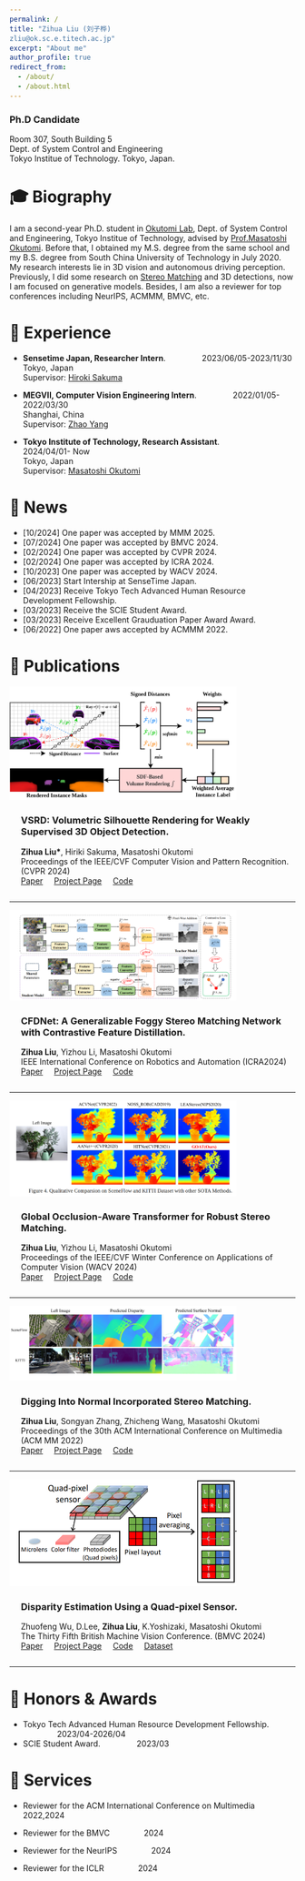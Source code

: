 ```yaml
---
permalink: /
title: "Zihua Liu (刘子桦) 
zliu@ok.sc.e.titech.ac.jp"
excerpt: "About me"
author_profile: true
redirect_from: 
  - /about/
  - /about.html
---
```


### Ph.D Candidate
Room 307, South Building 5  
Dept. of System Control and Engineering  
Tokyo Institue of Technology.
Tokyo, Japan.


🎓 Biography
======
I am a second-year Ph.D. student in [Okutomi Lab](http://www.ok.sc.e.titech.ac.jp/), Dept. of System Control and Engineering, Tokyo Institue of Technology, advised by [Prof.Masatoshi Okutomi](http://www.ok.sc.e.titech.ac.jp/mem/mxo/okutomi.html). Before that, I obtained my M.S. degree from the same school and my B.S. degree from South China University of Technology in July 2020.   
My research interests lie in 3D vision and autonomous driving perception. Previously, I did some research on [Stereo Matching](http://www.ok.sc.e.titech.ac.jp/res/DeepSM/main.html) and 3D detections, now I am focused on generative models. Besides, I am also a reviewer for top conferences including NeurIPS, ACMMM, BMVC, etc.


💼 Experience
======
*  **Sensetime Japan, Researcher Intern**.  &emsp;&emsp;&emsp;&emsp; 2023/06/05-2023/11/30          
   Tokyo, Japan  
   Supervisor: [Hiroki Sakuma](https://www.linkedin.com/in/hiroki-sakuma-9a20a4255/?originalSubdomain=jp)  

*  **MEGVII, Computer Vision Engineering Intern**.  &emsp;&emsp;&emsp;&emsp; 2022/01/05-2022/03/30  
   Shanghai, China  
   Supervisor: [Zhao Yang]() 

*  **Tokyo Institute of Technology, Research Assistant**.  &emsp;&emsp;&emsp;&emsp; 2024/04/01- Now  
   Tokyo, Japan  
   Supervisor: [Masatoshi Okutomi]() 


🔔 News
======
* [10/2024] One paper was accepted by MMM 2025.
* [07/2024] One paper was accepted by BMVC 2024.
* [02/2024] One paper was accepted by CVPR 2024.
* [02/2024] One paper was accepted by ICRA 2024.
* [10/2023] One paper was accepted by WACV 2024. 
* [06/2023] Start Intership at SenseTime Japan.
* [04/2023] Receive Tokyo Tech Advanced Human Resource Development Fellowship.
* [03/2023] Receive the SCIE Student Award. 
* [03/2023] Receive Excellent Grauduation Paper Award Award.
* [06/2022] One paper aws accepted by ACMMM 2022.


📝  Publications 
======
<div style="display: flex; flex-wrap: wrap; align-items: center;">
    <div style="flex: 1 1 300px;">
        <img src="../images/vsrd_cvpr24.jpg" alt="CVPR 2024" style="width: 100%; max-width: 400px;"/>
    </div>
    <div style="flex: 1 1 300px; margin-left: 20px;">
        <h3>VSRD: Volumetric Silhouette Rendering for Weakly Supervised 3D Object Detection. </h3>
        <p><b>Zihua Liu*</b>, Hiriki Sakuma, Masatoshi Okutomi<br>  Proceedings of the IEEE/CVF Computer Vision and Pattern Recognition. (CVPR 2024)  <br> <a href="https://arxiv.org/abs/2404.00149">Paper</a>  &nbsp; &nbsp;   <a href="http://www.ok.sc.e.titech.ac.jp/res/VSRD/">Project Page</a> &nbsp; &nbsp; <a href="https://github.com/skmhrk1209/VSRD">Code</a>
        </p>
    </div>
</div>

---

<div style="display: flex; flex-wrap: wrap; align-items: center;">
    <div style="flex: 1 1 300px;">
        <img src="../images/icra2024.png" alt="ICRA 2024" style="width: 100%; max-width: 400px;"/>
    </div>
    <div style="flex: 1 1 300px; margin-left: 20px;">
        <h3>CFDNet: A Generalizable Foggy Stereo Matching Network with Contrastive Feature Distillation. </h3>
        <p><b>Zihua Liu</b>, Yizhou Li, Masatoshi Okutomi<br>  IEEE International Conference on Robotics and Automation (ICRA2024)  <br> <a href="https://arxiv.org/abs/2402.18181">Paper</a>  &nbsp; &nbsp;   <a href="http://www.ok.sc.e.titech.ac.jp/res/FStereo/icra2024.html">Project Page</a> &nbsp; &nbsp; <a href="http://www.ok.sc.e.titech.ac.jp/res/FStereo/icra2024.html">Code</a>
        </p>
    </div>
</div>

---

<div style="display: flex; flex-wrap: wrap; align-items: center;">
    <div style="flex: 1 1 300px;">
        <img src="../images/wacv24.png" alt="Wacv 2024" style="width: 100%; max-width: 400px; height: 5%; max-height: 280px"/>
    </div>
    <div style="flex: 1 1 300px; margin-left: 20px;">
        <h3>Global Occlusion-Aware Transformer for Robust Stereo Matching. </h3>
        <p><b>Zihua Liu</b>, Yizhou Li, Masatoshi Okutomi <br>  Proceedings of the IEEE/CVF Winter Conference on Applications of Computer Vision (WACV 2024)  <br> <a href="https://arxiv.org/abs/2402.18181">Paper</a>  &nbsp; &nbsp;   <a href="https://openaccess.thecvf.com/content/WACV2024/html">Project Page</a> &nbsp; &nbsp; <a href="https://github.com/Magicboomliu/GOAT">Code</a>
        </p>
    </div>
</div>

---

<div style="display: flex; flex-wrap: wrap; align-items: center;">
    <div style="flex: 1 1 300px;">
        <img src="../images/acmmm22.png" alt="Wacv 2024" style="width: 100%; max-width: 400px; height: 5%; max-height: 280px"/>
    </div>
    <div style="flex: 1 1 300px; margin-left: 20px;">
        <h3>Digging Into Normal Incorporated Stereo Matching.  </h3>
        <p><b>Zihua Liu</b>, Songyan Zhang, Zhicheng Wang, Masatoshi Okutomi<br> Proceedings of the 30th ACM International Conference on Multimedia (ACM MM 2022) <br> <a href="https://dl.acm.org/doi/abs/10.1145/3503161.3548312">Paper</a>  &nbsp; &nbsp;   <a href="http://www.ok.sc.e.titech.ac.jp/res/DeepSM/acmmm22.html">Project Page</a> &nbsp; &nbsp; <a href="https://github.com/Magicboomliu/NINet">Code</a>
        </p>
    </div>
</div>

---



<div style="display: flex; flex-wrap: wrap; align-items: center;">
    <div style="flex: 1 1 300px;">
        <img src="../images/bmvc24.png" alt="BMVC24" style="width: 100%; max-width: 400px; height: 5%; max-height: 280px"/>
    </div>
    <div style="flex: 1 1 300px; margin-left: 20px;">
        <h3>Disparity Estimation Using a Quad-pixel Sensor. </h3>
        <p>Zhuofeng Wu, D.Lee, <b>Zihua Liu</b>, K.Yoshizaki, Masatoshi Okutomi <br> The Thirty Fifth British Machine Vision Conference. (BMVC 2024)  <br> <a href="https://arxiv.org/abs/2409.00665">Paper</a>  &nbsp; &nbsp;   <a href="http://www.ok.sc.e.titech.ac.jp/res/QP/index.html">Project Page</a> &nbsp; &nbsp; <a href="https://github.com/Zhuofeng-Wu/QPDNet">Code</a>  &nbsp; &nbsp; <a href="https://www.dropbox.com/scl/fi/0sijedbg2kdqetmw16s9t/QP-Data-Zhuofeng-Wu.zip?rlkey=m33xsb70b4ivk0riyvg4fgk2u&e=1&st=k2fn4zkq&dl=0">Dataset</a>
        </p>
    </div>
</div>

---



🏅 Honors & Awards 
======
*  Tokyo Tech Advanced Human Resource Development Fellowship. &emsp;&emsp;&emsp;&emsp; 2023/04-2026/04  
*  SCIE Student Award. &emsp;&emsp;&emsp;&emsp; 2023/03 

🤝  Services
======
* Reviewer for the ACM International Conference on Multimedia  &emsp;&emsp;&emsp;&emsp; 2022,2024                  

* Reviewer for the BMVC  &emsp;&emsp;&emsp;&emsp;2024   

* Reviewer for the NeurIPS &emsp;&emsp;&emsp;&emsp;2024   

* Reviewer for the ICLR &emsp;&emsp;&emsp;&emsp;2024   


